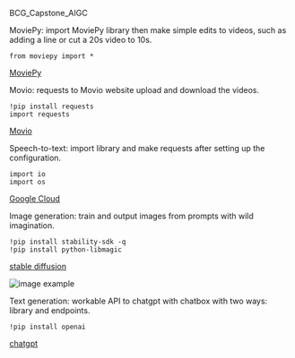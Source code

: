 BCG_Capstone_AIGC


MoviePy: import MoviePy library then make simple edits to videos, such as adding a line or cut a 20s video to 10s.

```
from moviepy import *
```
[MoviePy](https://zulko.github.io/moviepy/)

Movio: requests to Movio website upload and download the videos.

```
!pip install requests
import requests
```
[Movio](https://www.heygen.com/?from=moviola)

Speech-to-text: import library and make requests after setting up the configuration.

```
import io
import os
```
[Google Cloud](https://cloud.google.com/?hl=zh-cn)

Image generation: train and output images from prompts with wild imagination. 

```
!pip install stability-sdk -q
!pip install python-libmagic
```
[stable diffusion](https://stablediffusionweb.com/)



![image example](https://user-images.githubusercontent.com/99071588/236778233-8e8a697f-b95f-4a8a-b880-4afc179e92c0.png)



Text generation: workable API to chatgpt with chatbox with two ways: library and endpoints.

```
!pip install openai
```
[chatgpt](https://openai.com/blog/chatgpt)
